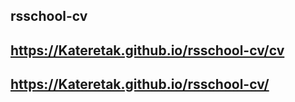 rsschool-cv
--------------------------

https://Kateretak.github.io/rsschool-cv/cv
--------------------------

https://Kateretak.github.io/rsschool-cv/
--------------------------
